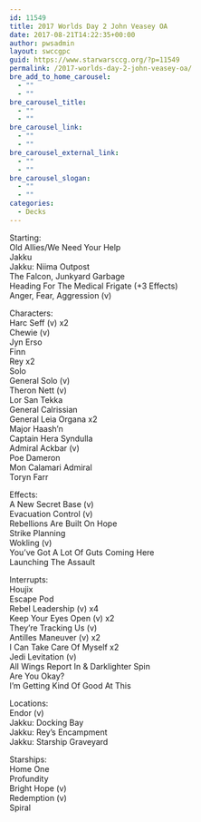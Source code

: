 ```yaml
---
id: 11549
title: 2017 Worlds Day 2 John Veasey OA
date: 2017-08-21T14:22:35+00:00
author: pwsadmin
layout: swccgpc
guid: https://www.starwarsccg.org/?p=11549
permalink: /2017-worlds-day-2-john-veasey-oa/
bre_add_to_home_carousel:
  - ""
  - ""
bre_carousel_title:
  - ""
  - ""
bre_carousel_link:
  - ""
  - ""
bre_carousel_external_link:
  - ""
  - ""
bre_carousel_slogan:
  - ""
  - ""
categories:
  - Decks
---
```

Starting:  
Old Allies/We Need Your Help  
Jakku  
Jakku: Niima Outpost  
The Falcon, Junkyard Garbage  
Heading For The Medical Frigate (+3 Effects)  
Anger, Fear, Aggression (v)

Characters:  
Harc Seff (v) x2  
Chewie (v)  
Jyn Erso  
Finn  
Rey x2  
Solo  
General Solo (v)  
Theron Nett (v)  
Lor San Tekka  
General Calrissian  
General Leia Organa x2  
Major Haash’n  
Captain Hera Syndulla  
Admiral Ackbar (v)  
Poe Dameron  
Mon Calamari Admiral  
Toryn Farr

Effects:  
A New Secret Base (v)  
Evacuation Control (v)  
Rebellions Are Built On Hope  
Strike Planning  
Wokling (v)  
You’ve Got A Lot Of Guts Coming Here  
Launching The Assault

Interrupts:  
Houjix  
Escape Pod  
Rebel Leadership (v) x4  
Keep Your Eyes Open (v) x2  
They’re Tracking Us (v)  
Antilles Maneuver (v) x2  
I Can Take Care Of Myself x2  
Jedi Levitation (v)  
All Wings Report In & Darklighter Spin  
Are You Okay?  
I’m Getting Kind Of Good At This

Locations:  
Endor (v)  
Jakku: Docking Bay  
Jakku: Rey’s Encampment  
Jakku: Starship Graveyard

Starships:  
Home One  
Profundity  
Bright Hope (v)  
Redemption (v)  
Spiral